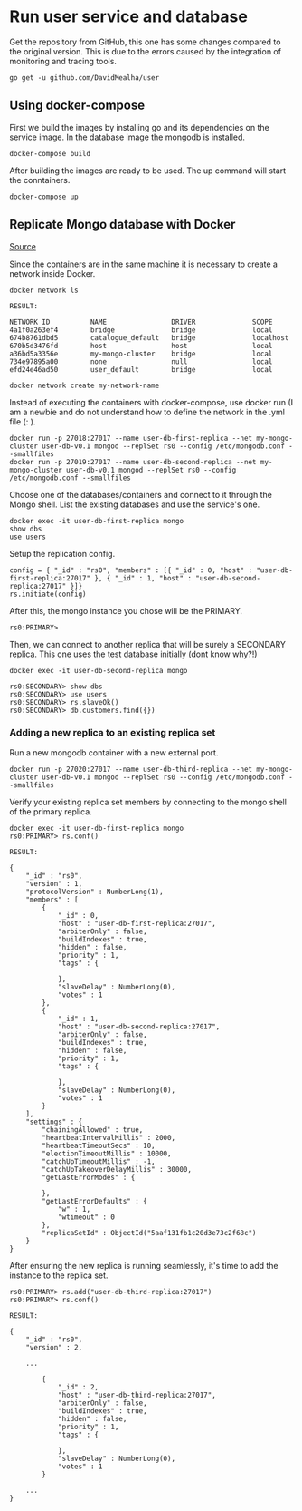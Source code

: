 # Run user service and database

Get the repository from GitHub, this one has some changes compared to the original version. This is due to the errors caused by the integration of monitoring and tracing tools.

```shell
go get -u github.com/DavidMealha/user
```

## Using docker-compose

First we build the images by installing go and its dependencies on the service image. In the database image the mongodb is installed.

```shell
docker-compose build
```

After building the images are ready to be used. The up command will start the conntainers.

```shell
docker-compose up
```

## Replicate Mongo database with Docker
[Source](https://www.sohamkamani.com/blog/2016/06/30/docker-mongo-replica-set/)

Since the containers are in the same machine it is necessary to create a network inside Docker.

```shell
docker network ls

RESULT:

NETWORK ID          NAME                DRIVER              SCOPE
4a1f0a263ef4        bridge              bridge              local
674b8761dbd5        catalogue_default   bridge              localhost
670b5d3476fd        host                host                local
a36bd5a3356e        my-mongo-cluster    bridge              local
734e97895a00        none                null                local
efd24e46ad50        user_default        bridge              local

docker network create my-network-name

```

Instead of executing the containers with docker-compose, use docker run (I am a newbie and do not understand how to define the network in the .yml file (: ).

```shell
docker run -p 27018:27017 --name user-db-first-replica --net my-mongo-cluster user-db-v0.1 mongod --replSet rs0 --config /etc/mongodb.conf --smallfiles
docker run -p 27019:27017 --name user-db-second-replica --net my-mongo-cluster user-db-v0.1 mongod --replSet rs0 --config /etc/mongodb.conf --smallfiles
```

Choose one of the databases/containers and connect to it through the Mongo shell.
List the existing databases and use the service's one.

```shell
docker exec -it user-db-first-replica mongo
show dbs
use users
```

Setup the replication config.

```shell
config = { "_id" : "rs0", "members" : [{ "_id" : 0, "host" : "user-db-first-replica:27017" }, { "_id" : 1, "host" : "user-db-second-replica:27017" }]}
rs.initiate(config)
```

After this, the mongo instance you chose will be the PRIMARY.

```shell
rs0:PRIMARY>
```

Then, we can connect to another replica that will be surely a SECONDARY replica. This one uses the test database initially (dont know why?!)

```shell
docker exec -it user-db-second-replica mongo

rs0:SECONDARY> show dbs
rs0:SECONDARY> use users
rs0:SECONDARY> rs.slaveOk()
rs0:SECONDARY> db.customers.find({})

```

### Adding a new replica to an existing replica set

Run a new mongodb container with a new external port.

```shell
docker run -p 27020:27017 --name user-db-third-replica --net my-mongo-cluster user-db-v0.1 mongod --replSet rs0 --config /etc/mongodb.conf --smallfiles
```

Verify your existing replica set members by connecting to the mongo shell of the primary replica.

```shell
docker exec -it user-db-first-replica mongo
rs0:PRIMARY> rs.conf()

RESULT:

{
	"_id" : "rs0",
	"version" : 1,
	"protocolVersion" : NumberLong(1),
	"members" : [
		{
			"_id" : 0,
			"host" : "user-db-first-replica:27017",
			"arbiterOnly" : false,
			"buildIndexes" : true,
			"hidden" : false,
			"priority" : 1,
			"tags" : {
				
			},
			"slaveDelay" : NumberLong(0),
			"votes" : 1
		},
		{
			"_id" : 1,
			"host" : "user-db-second-replica:27017",
			"arbiterOnly" : false,
			"buildIndexes" : true,
			"hidden" : false,
			"priority" : 1,
			"tags" : {
				
			},
			"slaveDelay" : NumberLong(0),
			"votes" : 1
		}
	],
	"settings" : {
		"chainingAllowed" : true,
		"heartbeatIntervalMillis" : 2000,
		"heartbeatTimeoutSecs" : 10,
		"electionTimeoutMillis" : 10000,
		"catchUpTimeoutMillis" : -1,
		"catchUpTakeoverDelayMillis" : 30000,
		"getLastErrorModes" : {
			
		},
		"getLastErrorDefaults" : {
			"w" : 1,
			"wtimeout" : 0
		},
		"replicaSetId" : ObjectId("5aaf131fb1c20d3e73c2f68c")
	}
}

```

After ensuring the new replica is running seamlessly, it's time to add the instance to the replica set.

```shell
rs0:PRIMARY> rs.add("user-db-third-replica:27017")
rs0:PRIMARY> rs.conf()

RESULT:

{
	"_id" : "rs0",
	"version" : 2,
	
	... 

		{
			"_id" : 2,
			"host" : "user-db-third-replica:27017",
			"arbiterOnly" : false,
			"buildIndexes" : true,
			"hidden" : false,
			"priority" : 1,
			"tags" : {
				
			},
			"slaveDelay" : NumberLong(0),
			"votes" : 1
		}

	...
}


```
